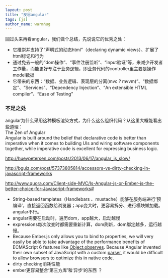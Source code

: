 ```yaml
---
layout: post
title: "反思angular"
tags: [js]
author_name: warmhug
---
```

回过头来再看angular，我们做个总结，先说说它的优秀之处：

- 它推崇并支持了“声明式的动态html”（declaring dynamic views）、扩展了html标记和行为
- 通过免去一般的“dom操作”、“事件注册监听”、“input验证”等，来减少开发者工作量，而能更好专注于业务逻辑，即业务代码的controller里主要是操作model数据
- 它带来的东西：“数据、业务逻辑、表现层的分离(mvc ? mvvm)”、“数据绑定”、“Services”、“Dependency Injection”、“An extensible HTML compiler”、“Ease of Testing”


### 不足之处 ###

angular为什么采用这种模板渲染方式，为什么这么组织代码？从这里大概能看出些道理：  
The Zen of Angular  
Angular is built around the belief that declarative code is better than imperative when it comes to building UIs and wiring software components together, while imperative code is excellent for expressing business logic.


http://hueypetersen.com/posts/2013/06/17/angular_is_slow/

http://bguiz.com/post/57373805814/accessors-vs-dirty-checking-in-javascript-frameworks

http://www.quora.com/Client-side-MVC/Is-Angular-js-or-Ember-js-the-better-choice-for-Javascript-frameworks#


- String-based templates（Handlebars 、mustache）能够在服务端进行‘预编译’，直接返回函数给浏览器；app变大时，更容易拆分、进行模块懒加载。angular不行。
- angular需要在启动时，遍历dom，app越大，启动越慢
- expressions每次改变时都需要重新计算，dom刷新，dom绑定越多，运行越慢。
- Because Ember.js only allows you to bind to properties, we will very easily be able to take advantage of the performance benefits of ECMAScript 6 features like [Object.observes](http://wiki.ecmascript.org/doku.php?id=harmony:observe). Because Angular invented their own subset of JavaScript with a custom [parser](https://github.com/angular/angular.js/blob/master/src/ng/parse.js), it would be difficult to allow browsers to optimize this in native code.
- dirty checking消耗性能
- ember更容易整合‘第三方库’和‘异步’的东西 ？

